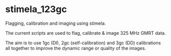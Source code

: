 # stimela_123gc

Flagging, calibration and imaging using stimela.

The current scripts are used to flag, calibrate & image 325 MHz GMRT data.

The aim is to use 1gc (DI), 2gc (self-calibration) and 3gc (DD) calibrations all together to improve the dynamic range or quality of the images. 
